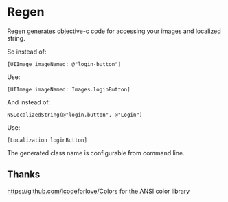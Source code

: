 # Regen
Regen generates objective-c code for accessing your images and localized string. 

So instead of: 

`[UIImage imageNamed: @"login-button"]`

Use:

`[UIImage imageNamed: Images.loginButton]`

And instead of:

`NSLocalizedString(@"login.button", @"Login")`

Use:

`[Localization loginButton]`


The generated class name is configurable from command line.


## Thanks
https://github.com/icodeforlove/Colors for the ANSI color library
